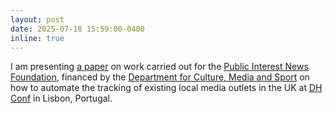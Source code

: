 ```yaml
---
layout: post
date: 2025-07-18 15:59:00-0400
inline: true
---
```


I am presenting <a href="https://osf.io/preprints/socarxiv/zsxdg_v1">a paper</a> on work carried out for the <a href="https://www.publicinterestnews.org.uk/">Public Interest News Foundation</a>, financed by the <a href="https://www.gov.uk/government/organisations/department-for-culture-media-and-sport">Department for Culture, Media and Sport</a> on how to automate the tracking of existing local media outlets in the UK at <a href="https://dh2025.adho.org/">DH Conf</a> in Lisbon, Portugal.
